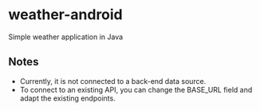 # weather-android
Simple weather application in Java

## Notes
* Currently, it is not connected to a back-end data source.
* To connect to an existing API, you can change the BASE_URL field and adapt the existing endpoints.
